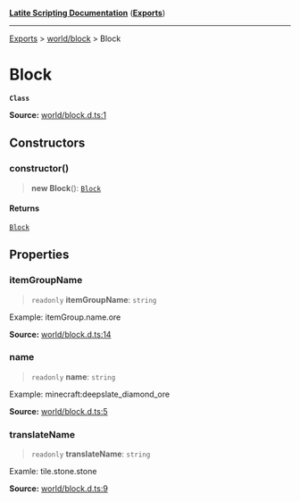 [**Latite Scripting Documentation**](../../README.md) ([**Exports**](../../exports.md))

---

[Exports](../../exports.md) > [world/block](../index.md) > Block

# Block

**`Class`**

**Source:** [world/block.d.ts:1](https://github.com/LatiteScripting/latitescripting.github.io/blob/5a9cee2/definitions/world/block.d.ts#L1)

## Constructors

### constructor()

> **new Block**(): [`Block`](class.Block.md)

#### Returns

[`Block`](class.Block.md)

## Properties

### itemGroupName

> `readonly` **itemGroupName**: `string`

Example: itemGroup.name.ore

**Source:** [world/block.d.ts:14](https://github.com/LatiteScripting/latitescripting.github.io/blob/5a9cee2/definitions/world/block.d.ts#L14)

### name

> `readonly` **name**: `string`

Example: minecraft:deepslate_diamond_ore

**Source:** [world/block.d.ts:5](https://github.com/LatiteScripting/latitescripting.github.io/blob/5a9cee2/definitions/world/block.d.ts#L5)

### translateName

> `readonly` **translateName**: `string`

Examle: tile.stone.stone

**Source:** [world/block.d.ts:9](https://github.com/LatiteScripting/latitescripting.github.io/blob/5a9cee2/definitions/world/block.d.ts#L9)

